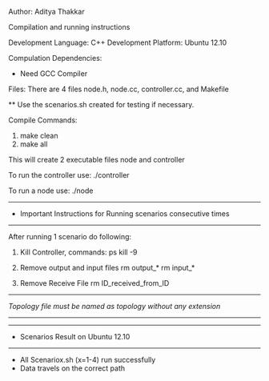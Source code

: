Author: Aditya Thakkar

Compilation and running instructions

Development Language: C++
Development Platform: Ubuntu 12.10

Compulation Dependencies:
- Need GCC Compiler

Files:
There are 4 files node.h, node.cc, controller.cc, and Makefile

** Use the scenarios.sh created for testing if necessary. 

Compile Commands:
1. make clean
2. make all

This will create 2 executable files node and controller

To run the controller use:
./controller

To run a node use:
./node <args>

**************************************************************
* Important Instructions for Running scenarios consecutive times
**************************************************************
After running 1 scenario do following:
1. Kill Controller, commands:
   ps
   kill -9 <controller process ID>
   
2. Remove output and input files
   rm output_*
   rm input_*
   
3. Remove Receive File
   rm ID_received_from_ID

***************************************************************
*Topology file must be named as topology without any extension*
***************************************************************


**************************************************************
* Scenarios Result on Ubuntu 12.10
**************************************************************
- All Scenariox.sh (x=1-4) run successfully 
- Data travels on the correct path
